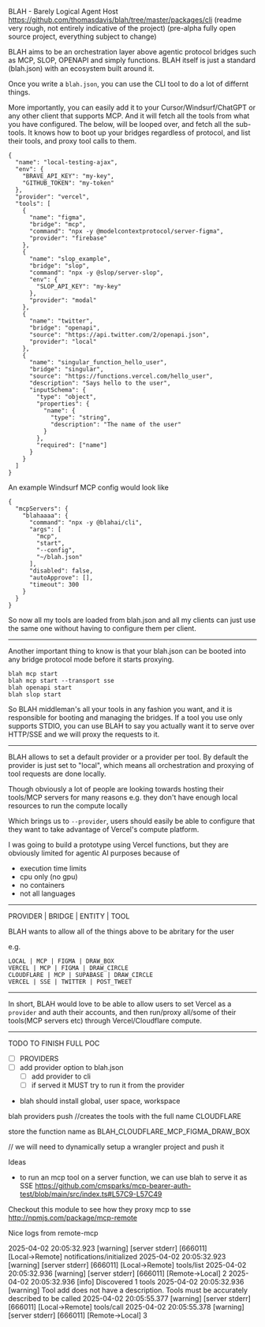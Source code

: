 BLAH - Barely Logical Agent Host
https://github.com/thomasdavis/blah/tree/master/packages/cli (readme very rough, not entirely indicative of the project)
(pre-alpha fully open source project, everything subject to change)

BLAH aims to be an orchestration layer above agentic protocol bridges such as MCP, SLOP, OPENAPI and simply functions. BLAH itself is just a standard (blah.json) with an ecosystem built around it.

Once you write a `blah.json`, you can use the CLI tool to do a lot of differnt things.

More importantly, you can easily add it to your Cursor/Windsurf/ChatGPT or any other client that supports MCP. And it will fetch all the tools from what you have configured. The below, will be looped over, and fetch all the sub-tools. It knows how to boot up your bridges regardless of protocol, and list their tools, and proxy tool calls to them.

```
{
  "name": "local-testing-ajax",
  "env": {
    "BRAVE_API_KEY": "my-key",
    "GITHUB_TOKEN": "my-token"
  },
  "provider": "vercel",
  "tools": [
    {
      "name": "figma",
      "bridge": "mcp",
      "command": "npx -y @modelcontextprotocol/server-figma",
      "provider": "firebase"
    },
    {
      "name": "slop_example",
      "bridge": "slop",
      "command": "npx -y @slop/server-slop",
      "env": {
        "SLOP_API_KEY": "my-key"
      },
      "provider": "modal"
    },
    {
      "name": "twitter",
      "bridge": "openapi",
      "source": "https://api.twitter.com/2/openapi.json",
      "provider": "local"
    },
    {
      "name": "singular_function_hello_user",
      "bridge": "singular",
      "source": "https://functions.vercel.com/hello_user",
      "description": "Says hello to the user",
      "inputSchema": {
        "type": "object",
        "properties": {
          "name": {
            "type": "string",
            "description": "The name of the user"
          }
        },
        "required": ["name"]
      }
    }
  ]
}
```

An example Windsurf MCP config would look like

```
{
  "mcpServers": {
    "blahaaaa": {
      "command": "npx -y @blahai/cli",
      "args": [
        "mcp",
        "start",
        "--config",
        "~/blah.json"
      ],
      "disabled": false,
      "autoApprove": [],
      "timeout": 300
    }
  }
}
```

So now all my tools are loaded from blah.json and all my clients can just use the same one without having to configure them per client.

---

Another important thing to know is that your blah.json can be booted into any bridge protocol mode before it starts proxying.

```
blah mcp start
blah mcp start --transport sse
blah openapi start
blah slop start
```

So BLAH middleman's all your tools in any fashion you want, and it is responsible for booting and managing the bridges. If a tool you use only supports STDIO, you can use BLAH to say you actually want it to serve over HTTP/SSE and we will proxy the requests to it.

---

BLAH allows to set a default provider or a provider per tool. By default the provider is just set to "local", which means all orchestration and proxying of tool requests are done locally.

Though obviously a lot of people are looking towards hosting their tools/MCP servers for many reasons e.g. they don't have enough local resources to run the compute locally

Which brings us to `--provider`, users should easily be able to configure that they want to take advantage of Vercel's compute platform.

I was going to build a prototype using Vercel functions, but they are obviously limited for agentic AI purposes because of

- execution time limits
- cpu only (no gpu)
- no containers
- not all languages

---

PROVIDER | BRIDGE | ENTITY | TOOL

BLAH wants to allow all of the things above to be abritary for the user

e.g.

```
LOCAL | MCP | FIGMA | DRAW_BOX
VERCEL | MCP | FIGMA | DRAW_CIRCLE
CLOUDFLARE | MCP | SUPABASE | DRAW_CIRCLE
VERCEL | SSE | TWITTER | POST_TWEET
```

---

In short, BLAH would love to be able to allow users to set Vercel as a `provider` and auth their accounts, and then run/proxy all/some of their tools(MCP servers etc) through Vercel/Cloudflare compute.

---

TODO TO FINISH FULL POC

- [ ] PROVIDERS
- [ ] add provider option to blah.json
  - [ ] add provider to cli
  - [ ] if served it MUST try to run it from the provider
- blah should install global, user space, workspace

blah providers push
//creates the tools with the full name CLOUDFLARE

store the function name as
BLAH_CLOUDFLARE_MCP_FIGMA_DRAW_BOX

// we will need to dynamically setup a wrangler project and push it

Ideas

- to run an mcp tool on a server function, we can use blah to serve it as SSE
  https://github.com/cmsparks/mcp-bearer-auth-test/blob/main/src/index.ts#L57C9-L57C49

Checkout this module to see how they proxy mcp to sse
http://npmjs.com/package/mcp-remote

Nice logs from remote-mcp

2025-04-02 20:05:32.923 [warning] [server stderr] [666011] [Local→Remote] notifications/initialized
2025-04-02 20:05:32.923 [warning] [server stderr] [666011] [Local→Remote] tools/list
2025-04-02 20:05:32.936 [warning] [server stderr] [666011] [Remote→Local] 2
2025-04-02 20:05:32.936 [info] Discovered 1 tools
2025-04-02 20:05:32.936 [warning] Tool add does not have a description. Tools must be accurately described to be called
2025-04-02 20:05:55.377 [warning] [server stderr] [666011] [Local→Remote] tools/call
2025-04-02 20:05:55.378 [warning] [server stderr] [666011] [Remote→Local] 3
